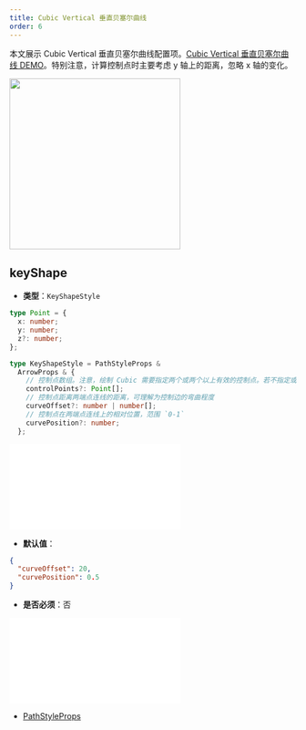 ```yaml
---
title: Cubic Vertical 垂直贝塞尔曲线
order: 6
---
```


本文展示 Cubic Vertical 垂直贝塞尔曲线配置项。[Cubic Vertical 垂直贝塞尔曲线 DEMO](/zh/examples/item/defaultEdges/#verticalCubic)。特别注意，计算控制点时主要考虑 y 轴上的距离，忽略 x 轴的变化。

<img src="https://mdn.alipayobjects.com/huamei_qa8qxu/afts/img/A*iDM2TJJmOWwAAAAAAAAAAAAADmJ7AQ/original" width=300 />

## keyShape

- **类型**：`KeyShapeStyle`

```ts
type Point = {
  x: number;
  y: number;
  z?: number;
};

type KeyShapeStyle = PathStyleProps &
  ArrowProps & {
    // 控制点数组。注意，绘制 Cubic 需要指定两个或两个以上有效的控制点。若不指定或者只有一个控制点时，将会通过 `curveOffset` 和 `curvePosition` 计算得到对应的控制点
    controlPoints?: Point[];
    // 控制点距离两端点连线的距离，可理解为控制边的弯曲程度
    curveOffset?: number | number[];
    // 控制点在两端点连线上的相对位置，范围 `0-1`
    curvePosition?: number;
  };
```

<embed src="../../../common/ArrowStyle.zh.md"></embed>

- **默认值**：

```json
{
  "curveOffset": 20,
  "curvePosition": 0.5
}
```

- **是否必须**：否

<embed src="../../../common/EdgeShapeStyles.zh.md"></embed>

- [PathStyleProps](../../shape/PathStyleProps.zh.md)
